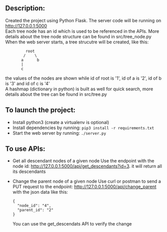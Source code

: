 ## Description:

Created the project using Python Flask. The server code will be running on http://127.0.0.1:5000  <br /> 
Each tree node has an id which is used to be referenced in the APIs. More details about the tree node structure can be found in src/tree_node.py  <br /> 
When the web server starts, a tree strucutre will be created, like this:  <br /> 
```
         root
        /    \ 
       a      b  
       | 
       c 
```
the values of the nodes are shown while id of root is '1', id of a is '2', id of b is '3' and id of c is '4'  <br /> 
A hashmap (dictionary in python) is built as well for quick search, more details about the tree can be found in src/tree.py

## To launch the project:

- Install python3 (create a virtualenv is optional)
- Install dependencies by running: 
      `pip3 install -r requirements.txt`
- Start the web server by running: 
      `./server.py`

## To use APIs:
- Get all descendant nodes of a given node
    Use the endpoint with the node id: http://127.0.0.1:5000/api/get_descendants?id=3. 
    it will return all its descendants

- Change the parent node of a given node
    Use curl or postman to send a PUT request to the endpoint: http://127.0.0.1:5000/api/change_parent
    with the json data like this: 
    ```
    {
      "node_id": "4",
      "parent_id": "2"
    }
    ```
    You can use the get_descendats API to verify the change
